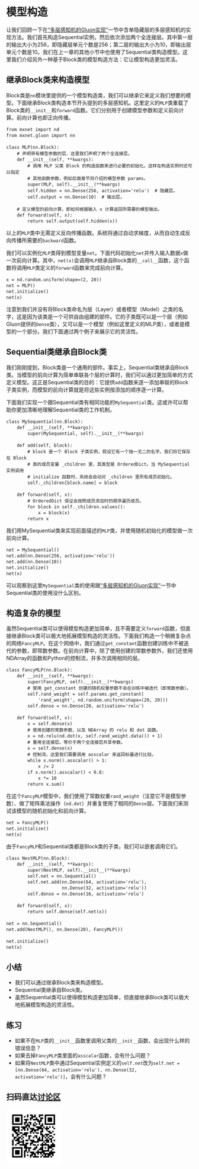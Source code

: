 # 模型构造

让我们回顾一下在[“多层感知机的Gluon实现”](../chapter_deep-learning-basics/mlp-gluon.md)一节中含单隐藏层的多层感知机的实现方法。我们首先构造Sequential实例，然后依次添加两个全连接层。其中第一层的输出大小为256，即隐藏层单元个数是256；第二层的输出大小为10，即输出层单元个数是10。我们在上一章的其他小节中也使用了Sequential类构造模型。这里我们介绍另外一种基于Block类的模型构造方法：它让模型构造更加灵活。


## 继承Block类来构造模型

Block类是`nn`模块里提供的一个模型构造类，我们可以继承它来定义我们想要的模型。下面继承Block类构造本节开头提到的多层感知机。这里定义的`MLP`类重载了Block类的`__init__`和`forward`函数。它们分别用于创建模型参数和定义前向计算。前向计算也即正向传播。

```{.python .input  n=1}
from mxnet import nd
from mxnet.gluon import nn

class MLP(nn.Block):
    # 声明带有模型参数的层，这里我们声明了两个全连接层。
    def __init__(self, **kwargs):
        # 调用 MLP 父类 Block 的构造函数来进行必要的初始化。这样在构造实例时还可以指定
        # 其他函数参数，例如后面章节将介绍的模型参数 params。
        super(MLP, self).__init__(**kwargs)
        self.hidden = nn.Dense(256, activation='relu')  # 隐藏层。
        self.output = nn.Dense(10)  # 输出层。

    # 定义模型的前向计算，即如何根据输入 x 计算返回所需要的模型输出。
    def forward(self, x):
        return self.output(self.hidden(x))
```

以上的`MLP`类中无需定义反向传播函数。系统将通过自动求梯度，从而自动生成反向传播所需要的`backward`函数。

我们可以实例化`MLP`类得到模型变量`net`。下面代码初始化`net`并传入输入数据`x`做一次前向计算。其中，`net(x)`会调用`MLP`继承自Block类的`__call__`函数，这个函数将调用`MLP`类定义的`forward`函数来完成前向计算。

```{.python .input  n=2}
x = nd.random.uniform(shape=(2, 20))
net = MLP()
net.initialize()
net(x)
```

注意到我们并没有将Block类命名为层（Layer）或者模型（Model）之类的名字，这是因为该类是一个可供自由组建的部件。它的子类既可以是一个层（例如Gluon提供的`Dense`类），又可以是一个模型（例如这里定义的MLP类），或者是模型的一个部分。我们下面通过两个例子来展示它的灵活性。

## Sequential类继承自Block类

我们刚刚提到，Block类是一个通用的部件。事实上，Sequential类继承自Block类。当模型的前向计算为简单串联各个层的计算时，我们可以通过更加简单的方式定义模型。这正是Sequential类的目的：它提供`add`函数来逐一添加串联的Block子类实例，而模型的前向计算就是将这些实例按添加的顺序逐一计算。

下面我们实现一个跟Sequential类有相同功能的`MySequential`类。这或许可以帮助你更加清晰地理解Sequential类的工作机制。

```{.python .input  n=3}
class MySequential(nn.Block):
    def __init__(self, **kwargs):
        super(MySequential, self).__init__(**kwargs)

    def add(self, block):
        # block 是一个 Block 子类实例，假设它有一个独一无二的名字。我们将它保存在 Block
        # 类的成员变量 _children 里，其类型是 OrderedDict。当 MySequential 实例调用
        # initialize 函数时，系统会自动对 _children 里所有成员初始化。
        self._children[block.name] = block

    def forward(self, x):
        # OrderedDict 保证会按照成员添加时的顺序遍历成员。
        for block in self._children.values():
            x = block(x)
        return x
```

我们用MySequential类来实现前面描述的`MLP`类，并使用随机初始化的模型做一次前向计算。

```{.python .input  n=4}
net = MySequential()
net.add(nn.Dense(256, activation='relu'))
net.add(nn.Dense(10))
net.initialize()
net(x)
```

可以观察到这里`MySequential`类的使用跟[“多层感知机的Gluon实现”](../chapter_deep-learning-basics/mlp-gluon.md)一节中Sequential类的使用没什么区别。


## 构造复杂的模型

虽然Sequential类可以使得模型构造更加简单，且不需要定义`forward`函数，但直接继承Block类可以极大地拓展模型构造的灵活性。下面我们构造一个稍微复杂点的网络`FancyMLP`。在这个网络中，我们通过`get_constant`函数创建训练中不被迭代的参数，即常数参数。在前向计算中，除了使用创建的常数参数外，我们还使用NDArray的函数和Python的控制流，并多次调用相同的层。

```{.python .input  n=5}
class FancyMLP(nn.Block):
    def __init__(self, **kwargs):
        super(FancyMLP, self).__init__(**kwargs)
        # 使用 get_constant 创建的随机权重参数不会在训练中被迭代（即常数参数）。
        self.rand_weight = self.params.get_constant(
            'rand_weight', nd.random.uniform(shape=(20, 20)))
        self.dense = nn.Dense(20, activation='relu')

    def forward(self, x):
        x = self.dense(x)
        # 使用创建的常数参数，以及 NDArray 的 relu 和 dot 函数。
        x = nd.relu(nd.dot(x, self.rand_weight.data()) + 1)
        # 重用全连接层。等价于两个全连接层共享参数。
        x = self.dense(x)
        # 控制流，这里我们需要调用 asscalar 来返回标量进行比较。
        while x.norm().asscalar() > 1:
            x /= 2
        if x.norm().asscalar() < 0.8:
            x *= 10
        return x.sum()
```

在这个`FancyMLP`模型中，我们使用了常数权重`rand_weight`（注意它不是模型参数）、做了矩阵乘法操作（`nd.dot`）并重复使用了相同的`Dense`层。下面我们来测试该模型的随机初始化和前向计算。

```{.python .input  n=6}
net = FancyMLP()
net.initialize()
net(x)
```

由于`FancyMLP`和Sequential类都是Block类的子类，我们可以嵌套调用它们。

```{.python .input  n=7}
class NestMLP(nn.Block):
    def __init__(self, **kwargs):
        super(NestMLP, self).__init__(**kwargs)
        self.net = nn.Sequential()
        self.net.add(nn.Dense(64, activation='relu'),
                     nn.Dense(32, activation='relu'))
        self.dense = nn.Dense(16, activation='relu')

    def forward(self, x):
        return self.dense(self.net(x))

net = nn.Sequential()
net.add(NestMLP(), nn.Dense(20), FancyMLP())

net.initialize()
net(x)
```

## 小结

* 我们可以通过继承Block类来构造模型。
* Sequential类继承自Block类。
* 虽然Sequential类可以使得模型构造更加简单，但直接继承Block类可以极大地拓展模型构造的灵活性。


## 练习

* 如果不在`MLP`类的`__init__`函数里调用父类的`__init__`函数，会出现什么样的错误信息？
* 如果去掉`FancyMLP`类里面的`asscalar`函数，会有什么问题？
* 如果将`NestMLP`类中通过Sequential实例定义的`self.net`改为`self.net = [nn.Dense(64, activation='relu'), nn.Dense(32, activation='relu')]`，会有什么问题？


## 扫码直达[讨论区](https://discuss.gluon.ai/t/topic/986)


![](../img/qr_model-construction.svg)
